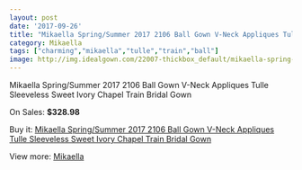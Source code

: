 ```yaml
---
layout: post
date: '2017-09-26'
title: "Mikaella Spring/Summer 2017 2106 Ball Gown V-Neck Appliques Tulle Sleeveless Sweet Ivory Chapel Train Bridal Gown"
category: Mikaella
tags: ["charming","mikaella","tulle","train","ball"]
image: http://img.idealgown.com/22007-thickbox_default/mikaella-spring-summer-2017-2106-ball-gown-v-neck-appliques-tulle-sleeveless-sweet-ivory-chapel-train-bridal-gown.jpg
---
```

Mikaella Spring/Summer 2017 2106 Ball Gown V-Neck Appliques Tulle Sleeveless Sweet Ivory Chapel Train Bridal Gown

On Sales: **$328.98**
<a href="https://www.idealgown.com/en/mikaella/8322-mikaella-spring-summer-2017-2106-ball-gown-v-neck-appliques-tulle-sleeveless-sweet-ivory-chapel-train-bridal-gown.html"><amp-img layout="responsive" width="600" height="600" src="//img.idealgown.com/22007-thickbox_default/mikaella-spring-summer-2017-2106-ball-gown-v-neck-appliques-tulle-sleeveless-sweet-ivory-chapel-train-bridal-gown.jpg" alt="Mikaella Spring/Summer 2017 2106 Ball Gown V-Neck Appliques Tulle Sleeveless Sweet Ivory Chapel Train Bridal Gown 0" /></a>
<a href="https://www.idealgown.com/en/mikaella/8322-mikaella-spring-summer-2017-2106-ball-gown-v-neck-appliques-tulle-sleeveless-sweet-ivory-chapel-train-bridal-gown.html"><amp-img layout="responsive" width="600" height="600" src="//img.idealgown.com/22012-thickbox_default/mikaella-spring-summer-2017-2106-ball-gown-v-neck-appliques-tulle-sleeveless-sweet-ivory-chapel-train-bridal-gown.jpg" alt="Mikaella Spring/Summer 2017 2106 Ball Gown V-Neck Appliques Tulle Sleeveless Sweet Ivory Chapel Train Bridal Gown 1" /></a>
<a href="https://www.idealgown.com/en/mikaella/8322-mikaella-spring-summer-2017-2106-ball-gown-v-neck-appliques-tulle-sleeveless-sweet-ivory-chapel-train-bridal-gown.html"><amp-img layout="responsive" width="600" height="600" src="//img.idealgown.com/22011-thickbox_default/mikaella-spring-summer-2017-2106-ball-gown-v-neck-appliques-tulle-sleeveless-sweet-ivory-chapel-train-bridal-gown.jpg" alt="Mikaella Spring/Summer 2017 2106 Ball Gown V-Neck Appliques Tulle Sleeveless Sweet Ivory Chapel Train Bridal Gown 2" /></a>
<a href="https://www.idealgown.com/en/mikaella/8322-mikaella-spring-summer-2017-2106-ball-gown-v-neck-appliques-tulle-sleeveless-sweet-ivory-chapel-train-bridal-gown.html"><amp-img layout="responsive" width="600" height="600" src="//img.idealgown.com/22010-thickbox_default/mikaella-spring-summer-2017-2106-ball-gown-v-neck-appliques-tulle-sleeveless-sweet-ivory-chapel-train-bridal-gown.jpg" alt="Mikaella Spring/Summer 2017 2106 Ball Gown V-Neck Appliques Tulle Sleeveless Sweet Ivory Chapel Train Bridal Gown 3" /></a>
<a href="https://www.idealgown.com/en/mikaella/8322-mikaella-spring-summer-2017-2106-ball-gown-v-neck-appliques-tulle-sleeveless-sweet-ivory-chapel-train-bridal-gown.html"><amp-img layout="responsive" width="600" height="600" src="//img.idealgown.com/22009-thickbox_default/mikaella-spring-summer-2017-2106-ball-gown-v-neck-appliques-tulle-sleeveless-sweet-ivory-chapel-train-bridal-gown.jpg" alt="Mikaella Spring/Summer 2017 2106 Ball Gown V-Neck Appliques Tulle Sleeveless Sweet Ivory Chapel Train Bridal Gown 4" /></a>
<a href="https://www.idealgown.com/en/mikaella/8322-mikaella-spring-summer-2017-2106-ball-gown-v-neck-appliques-tulle-sleeveless-sweet-ivory-chapel-train-bridal-gown.html"><amp-img layout="responsive" width="600" height="600" src="//img.idealgown.com/22008-thickbox_default/mikaella-spring-summer-2017-2106-ball-gown-v-neck-appliques-tulle-sleeveless-sweet-ivory-chapel-train-bridal-gown.jpg" alt="Mikaella Spring/Summer 2017 2106 Ball Gown V-Neck Appliques Tulle Sleeveless Sweet Ivory Chapel Train Bridal Gown 5" /></a>

Buy it: [Mikaella Spring/Summer 2017 2106 Ball Gown V-Neck Appliques Tulle Sleeveless Sweet Ivory Chapel Train Bridal Gown](https://www.idealgown.com/en/mikaella/8322-mikaella-spring-summer-2017-2106-ball-gown-v-neck-appliques-tulle-sleeveless-sweet-ivory-chapel-train-bridal-gown.html "Mikaella Spring/Summer 2017 2106 Ball Gown V-Neck Appliques Tulle Sleeveless Sweet Ivory Chapel Train Bridal Gown")

View more: [Mikaella](https://www.idealgown.com/en/123-mikaella "Mikaella")